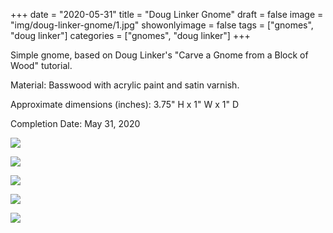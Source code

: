+++
date = "2020-05-31"
title = "Doug Linker Gnome"
draft = false
image = "img/doug-linker-gnome/1.jpg"
showonlyimage = false
tags = ["gnomes", "doug linker"]
categories = ["gnomes", "doug linker"]
+++

Simple gnome, based on Doug Linker's "Carve a Gnome from a Block of Wood" tutorial.

<!--more-->

Material: Basswood with acrylic paint and satin varnish.

Approximate dimensions (inches): 3.75" H x 1" W x 1" D

Completion Date: May 31, 2020

![](../../img/doug-linker-gnome/1.jpg)

![](../../img/doug-linker-gnome/2.jpg)

![](../../img/doug-linker-gnome/3.jpg)

![](../../img/doug-linker-gnome/4.jpg)

![](../../img/doug-linker-gnome/5.jpg)
